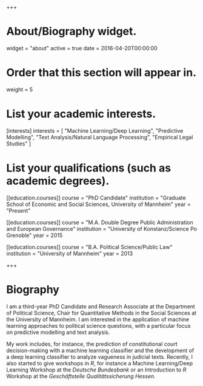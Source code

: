 +++
# About/Biography widget.
widget = "about"
active = true
date = 2016-04-20T00:00:00

# Order that this section will appear in.
weight = 5

# List your academic interests.
[interests]
  interests = [
    "Machine Learning/Deep Learning",
    "Predictive Modelling",
    "Text Analysis/Natural Language Processing",
    "Empirical Legal Studies"
  ]

# List your qualifications (such as academic degrees).
[[education.courses]]
  course = "PhD Candidate"
  institution = "Graduate School of Economic and Social Sciences, University of Mannheim"
  year = "Present"

[[education.courses]]
  course = "M.A. Double Degree Public Administration and European Governance"
  institution = "University of Konstanz/Science Po Grenoble"
  year = 2015

[[education.courses]]
  course = "B.A. Political Science/Public Law"
  institution = "University of Mannheim"
  year = 2013
 
+++

# Biography

I am a third-year PhD Candidate and Research Associate at the Department of Political Science, Chair for 
Quantitative Methods in the Social Sciences at the University of Mannheim. I am interested in the application of machine learning approaches to political science questions, with a particular focus on predictive modelling and text analysis. 

My work includes, for instance, the prediction of constitutional court decision-making with a machine learning classifier and the development of a deep learning classifier to analyze vagueness in judicial texts. Recently, I also started to give workshops in *R*, for instance a Machine Learning/Deep Learning Workshop at the *Deutsche Bundesbank* or an Introduction to *R* Workshop at the *Geschäftstelle Qualitätssicherung Hessen*. 



